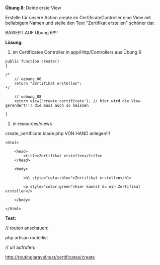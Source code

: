 
**Übung 8**: Deine erste View

Erstelle für unsere Action create im CertificateController eine View mit beliebigem Namen und stelle den Text "Zertifikat erstellen" schöner dar.

BASIERT AUF Übung 6!!!!

**Lösung:**

1. im Certificates Controller in app/Http/Controllers aus Übung 6

```
public function create()
{

/*
    // uebung_06
    return "Zertifikat erstellen";
*/

    // uebung_08
    return view('create_certificate'); // hier wird die View gerendert!!! die muss auch so heissen
  
}
```

2. in resources/views

create_certificate.blade.php VON HAND anlegen!!!

```
<html>

    <head>
        <title>Zertifikat erstellen</title>
    </head>

    <body>

        <h1 style="color:blue">Zertifikat erstellen</h1>
	     
        <p style="color:green">hier kannst du ein Zertifikat erstellen</>
    
    </body>

</html>

```


**Test:**


// routen anschauen:

php artisan route:list

// url aufrufen:

http://routinglaravel.test/certificates/create
